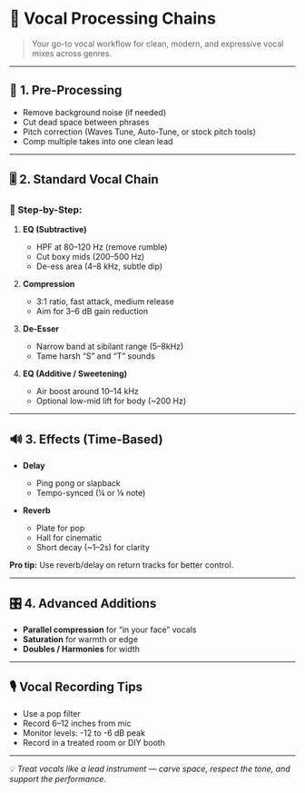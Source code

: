 # 🎤 Vocal Processing Chains

> Your go-to vocal workflow for clean, modern, and expressive vocal mixes across genres.

---

## 🧹 1. Pre-Processing

- Remove background noise (if needed)
- Cut dead space between phrases
- Pitch correction (Waves Tune, Auto-Tune, or stock pitch tools)
- Comp multiple takes into one clean lead

---

## 🎚️ 2. Standard Vocal Chain

### 🔹 Step-by-Step:

1. **EQ (Subtractive)**  
   - HPF at 80–120 Hz (remove rumble)  
   - Cut boxy mids (200–500 Hz)  
   - De-ess area (4–8 kHz, subtle dip)

2. **Compression**  
   - 3:1 ratio, fast attack, medium release  
   - Aim for 3–6 dB gain reduction

3. **De-Esser**  
   - Narrow band at sibilant range (5–8kHz)  
   - Tame harsh “S” and “T” sounds

4. **EQ (Additive / Sweetening)**  
   - Air boost around 10–14 kHz  
   - Optional low-mid lift for body (~200 Hz)

---

## 🔊 3. Effects (Time-Based)

- **Delay**  
  - Ping pong or slapback  
  - Tempo-synced (¼ or ⅛ note)

- **Reverb**  
  - Plate for pop  
  - Hall for cinematic  
  - Short decay (~1–2s) for clarity

**Pro tip:** Use reverb/delay on return tracks for better control.

---

## 🎛️ 4. Advanced Additions

- **Parallel compression** for “in your face” vocals
- **Saturation** for warmth or edge
- **Doubles / Harmonies** for width

---

## 🎙️ Vocal Recording Tips

- Use a pop filter
- Record 6–12 inches from mic
- Monitor levels: -12 to -6 dB peak
- Record in a treated room or DIY booth

---

💡 *Treat vocals like a lead instrument — carve space, respect the tone, and support the performance.*
